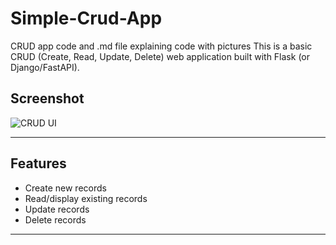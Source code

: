 # Simple-Crud-App
CRUD app code and .md file explaining code with pictures
This is a basic CRUD (Create, Read, Update, Delete) web application built with Flask (or Django/FastAPI).

##  Screenshot

![CRUD UI](static/images/crud-ui.png)

---

##  Features

- Create new records
- Read/display existing records
- Update records
- Delete records

---


